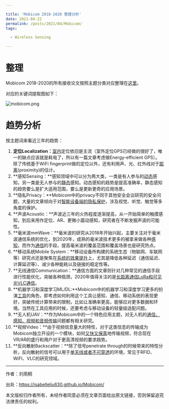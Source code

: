 ```yaml
---

title: 'Mobicom 2018-2020 整理分析'
date: 2021-04-22
permalink: /posts/2021/04/Mobicom/
tags:

  - Wireless Sensing

---
```


# 整理

Mobicom 2018-2020的所有接收论文按照主题分类对应整理在[这里](https://isabelleliu630.github.io/files/mobicom.xlsx)。

对应的关键词提取图如下：

![mobicom.png](https://github.com/isabelleliu630/isabelleliu630.github.io/blob/master/files/figures/mobicom.png)

# 趋势分析

按主题词来看近三年的趋势：

1. **定位Localization：**<u>室内</u>定位依旧是主流（室外定位GPS已经做的很好了，唯一的缺点应该就是耗电了，所以有一篇文章考虑做Energy-efficient GPS）。除了传统基于WiFi fingerprint做的定位以外，还有利用声、光、红外线对于<u>距离</u>(proximity)的估计。
2. **感知Sensing：**感知领域中可以分为两大类，一类是有人参与的<u>动态</u>感知，另一类是无人参与的<u>静态</u>感知。动态感知的趋势是提高准确率，静态感知的趋势要么是扩大适用范围，要么是更新更奇的应用场景。
3. **隐私Privacy：**Mobicom中的privacy不同于其他安全会议研究的安全问题，大量的文章倾向于对<u>智能设备端的隐私保护</u>，涉及视觉、听觉、触觉等多角度的保护。
4. **声波Acoustic：**声波近三年的火热程度逐渐提高，从一开始简单的触摸感知，到后来用作定位、AR、更微小震动感知，研究者在不断发掘声波的可能性。
5. **毫米波mmWave：**毫米波的研究从2018年开始兴起，主要关注对于毫米波通信系统的优化，到2020年，成熟的毫米波技术更多的被拿来做各种<u>感知</u>，而作为<u>通信</u>的手段，提高毫米波的覆盖范围和覆盖场景也是研究热点。
6. **移动系统Mobile System：**移动设备所构建的系统生态（物联网、车联网等）研究点还是聚焦在<u>系统的效果提升</u>上，尤其是降低各种延迟（通信延迟、计算延迟等）、减少各种能耗以及链接的稳定性等。
7. **无线通信Communication：**通信方面的文章则针对几种常见的通信手段进行性能优化，突破各种瓶颈，2020年值得关注的是<u>长距离通信LoRa和可见光VLC通信</u>。
8. **机器学习和深度学习ML/DL:**Mobicom中的机器学习和深度学习更多的扮演<u>工具</u>的角色，即考虑如何利用这个工具让感知、通信、移动系统的表现更好，突破传统计算带来的限制，比如让准确率更高，能够应对更多数据和环境。当然在工具应用的时候，还要考虑与移动设备的轻量级适配问题。
9. **无人机UAV：**作为Mobicom中的一个特色应用主题，对无人机的<u>通信、感知、视频和音频传输</u>问题都有相关研究。
10. **视频Video：**由于视频信息量大的特性，对于这类信息的传输成为Mobicom独立开设的一个模块，如何<u>又快又保真</u>地传输视频，符合现在VR/AR的盛行和用户对于更高清视频的要求趋势。
11. **反向散射Backscatter：**除了信号penetrate through的时候带来的特性分析，反向散射的信号可以用于<u>单天线或者不可穿透</u>的环境，常见于RFID、WiFI、VLC的研究领域。



----

作者：刘雨桐

出处：https://isabelleliu630.github.io/Mobicom/

本文版权归作者所有，未经作者同意必须在文章页面给出原文链接，否则保留追究法律责任的权利。


